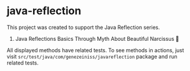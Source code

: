 # java-reflection
This project was created to support the Java Reflection series. 
1. Java Reflections Basics Through Myth About Beautiful Narcissus 🌼

All displayed methods have related tests. 
To see methods in actions, just visit `src/test/java/com/genezeiniss/javareflection` package and run related tests.
